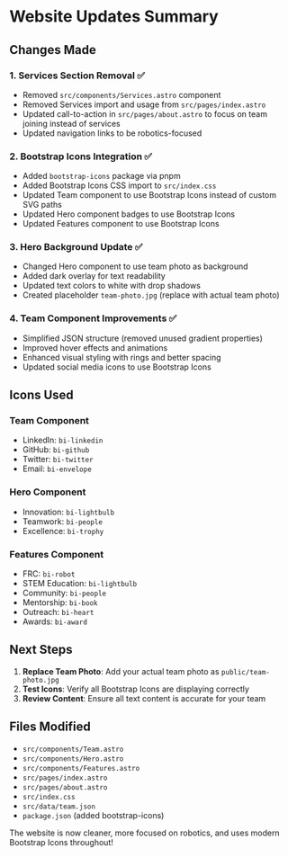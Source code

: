 # Website Updates Summary

## Changes Made

### 1. Services Section Removal ✅
- Removed `src/components/Services.astro` component
- Removed Services import and usage from `src/pages/index.astro`
- Updated call-to-action in `src/pages/about.astro` to focus on team joining instead of services
- Updated navigation links to be robotics-focused

### 2. Bootstrap Icons Integration ✅
- Added `bootstrap-icons` package via pnpm
- Added Bootstrap Icons CSS import to `src/index.css`
- Updated Team component to use Bootstrap Icons instead of custom SVG paths
- Updated Hero component badges to use Bootstrap Icons
- Updated Features component to use Bootstrap Icons

### 3. Hero Background Update ✅
- Changed Hero component to use team photo as background
- Added dark overlay for text readability
- Updated text colors to white with drop shadows
- Created placeholder `team-photo.jpg` (replace with actual team photo)

### 4. Team Component Improvements ✅
- Simplified JSON structure (removed unused gradient properties)
- Improved hover effects and animations
- Enhanced visual styling with rings and better spacing
- Updated social media icons to use Bootstrap Icons

## Icons Used

### Team Component
- LinkedIn: `bi-linkedin`
- GitHub: `bi-github` 
- Twitter: `bi-twitter`
- Email: `bi-envelope`

### Hero Component
- Innovation: `bi-lightbulb`
- Teamwork: `bi-people`
- Excellence: `bi-trophy`

### Features Component
- FRC: `bi-robot`
- STEM Education: `bi-lightbulb`
- Community: `bi-people`
- Mentorship: `bi-book`
- Outreach: `bi-heart`
- Awards: `bi-award`

## Next Steps

1. **Replace Team Photo**: Add your actual team photo as `public/team-photo.jpg`
2. **Test Icons**: Verify all Bootstrap Icons are displaying correctly
3. **Review Content**: Ensure all text content is accurate for your team

## Files Modified
- `src/components/Team.astro`
- `src/components/Hero.astro`
- `src/components/Features.astro`
- `src/pages/index.astro`
- `src/pages/about.astro`
- `src/index.css`
- `src/data/team.json`
- `package.json` (added bootstrap-icons)

The website is now cleaner, more focused on robotics, and uses modern Bootstrap Icons throughout!
